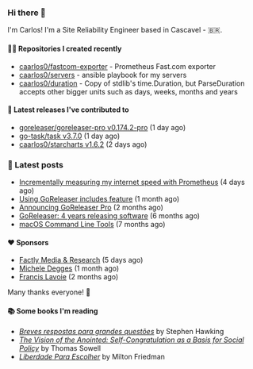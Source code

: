 ### Hi there 👋

I'm Carlos! I'm a Site Reliability Engineer based in Cascavel - 🇧🇷.

#### 👨‍💻 Repositories I created recently
- [caarlos0/fastcom-exporter](https://github.com/caarlos0/fastcom-exporter) - Prometheus Fast.com exporter
- [caarlos0/servers](https://github.com/caarlos0/servers) - ansible playbook for my servers
- [caarlos0/duration](https://github.com/caarlos0/duration) - Copy of stdlib&#39;s time.Duration, but ParseDuration accepts other bigger units such as days, weeks, months and years

#### 🚀 Latest releases I've contributed to


- [goreleaser/goreleaser-pro v0.174.2-pro](https://github.com/goreleaser/goreleaser-pro/releases/tag/v0.174.2-pro) (1 day ago)
- [go-task/task v3.7.0](https://github.com/go-task/task/releases/tag/v3.7.0) (1 day ago)
- [caarlos0/starcharts v1.6.2](https://github.com/caarlos0/starcharts/releases/tag/v1.6.2) (2 days ago)

### 📄 Latest posts
- [Incrementally measuring my internet speed with Prometheus](https://carlosbecker.com/posts/speedtest-prometheus/) (4 days ago)
- [Using GoReleaser includes feature](https://carlosbecker.com/posts/goreleaser-includes/) (1 month ago)
- [Announcing GoReleaser Pro](https://carlosbecker.com/posts/goreleaser-pro/) (2 months ago)
- [GoReleaser: 4 years releasing software](https://carlosbecker.com/posts/goreleaser-4-years/) (6 months ago)
- [macOS Command Line Tools](https://carlosbecker.com/posts/xcode-select/) (7 months ago)

#### ❤️ Sponsors
- [Factly Media &amp; Research](https://github.com/factly) (5 days ago)
- [Michele Degges](https://github.com/mdeggies) (1 month ago)
- [Francis Lavoie](https://github.com/francislavoie) (2 months ago)

Many thanks everyone! 🙏

#### 📚 Some books I'm reading
- _[Breves respostas para grandes questões](https://www.goodreads.com/book/show/42396389-breves-respostas-para-grandes-quest-es)_ by Stephen Hawking
- _[The Vision of the Anointed: Self-Congratulation as a Basis for Social Policy](https://www.goodreads.com/book/show/3044.The_Vision_of_the_Anointed)_ by Thomas Sowell
- _[Liberdade Para Escolher](https://www.goodreads.com/book/show/17238591-liberdade-para-escolher)_ by Milton Friedman
